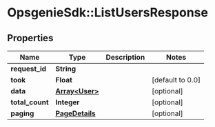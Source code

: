 # OpsgenieSdk::ListUsersResponse

## Properties
Name | Type | Description | Notes
------------ | ------------- | ------------- | -------------
**request_id** | **String** |  | 
**took** | **Float** |  | [default to 0.0]
**data** | [**Array&lt;User&gt;**](User.md) |  | [optional] 
**total_count** | **Integer** |  | [optional] 
**paging** | [**PageDetails**](PageDetails.md) |  | [optional] 


